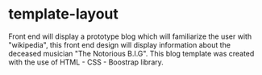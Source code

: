 # template-layout
Front end will display a prototype blog which will familiarize the user with "wikipedia", this front end design will display information about the deceased musician "The Notorious B.I.G". 
This blog template was created with the use of HTML - CSS - Boostrap library.
